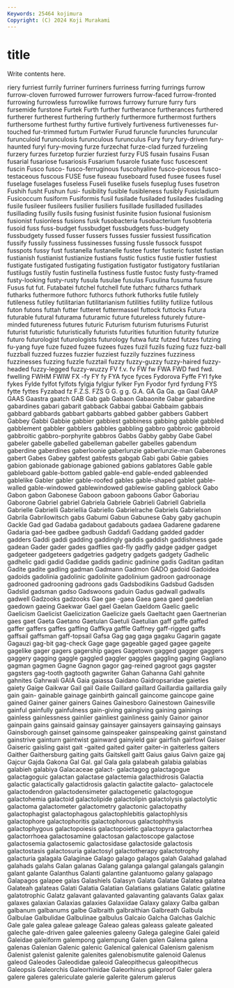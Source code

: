 ```yaml
---
Keywords: 25464 kojimura
Copyright: (C) 2024 Koji Murakami
---
```


# title

Write contents here.



riery
furriest furrily furriner furriners furriness furring furrings furrow furrow-cloven furrowed
furrower furrowers furrow-faced furrow-fronted furrowing furrowless furrowlike furrows furrowy furrure
furry furs fursemide furstone Furtek Furth further furtherance furtherances furthered
furtherer furtherest furthering furtherly furthermore furthermost furthers furthersome furthest furthy
furtive furtively furtiveness furtivenesses fur-touched fur-trimmed furtum Furtwler Furud furuncle
furuncles furuncular furunculoid furunculosis furunculous furunculus Fury fury fury-driven fury-haunted
furyl fury-moving furze furzechat furze-clad furzed furzeling furzery furzes furzetop
furzier furziest furzy FUS fusain fusains Fusan fusarial fusariose fusariosis
Fusarium fusarole fusate fusc fuscescent fuscin Fusco fusco- fusco-ferruginous fuscohyaline
fusco-piceous fusco-testaceous fuscous FUSE fuse fuseau fuseboard fused fusee fusees
fusel fuselage fuselages fuseless Fuseli fuselike fusels fuseplug fuses fusetron
Fushih fusht Fushun fusi- fusibility fusible fusibleness fusibly Fusicladium Fusicoccum
fusiform Fusiformis fusil fusilade fusiladed fusilades fusilading fusile fusileer fusileers
fusilier fusiliers fusillade fusilladed fusillades fusillading fusilly fusils fusing fusinist
fusinite fusion fusional fusionism fusionist fusionless fusions fusk fusobacteria fusobacterium
fusobteria fusoid fuss fuss-budget fussbudget fussbudgets fuss-budgety fussbudgety fussed fusser
fussers fusses fussier fussiest fussification fussify fussily fussiness fussinesses fussing
fussle fussock fusspot fusspots fussy fust fustanella fustanelle fustee fuster
fusteric fustet fustian fustianish fustianist fustianize fustians fustic fustics fustie
fustier fustiest fustigate fustigated fustigating fustigation fustigator fustigatory fustilarian fustilugs
fustily fustin fustinella fustiness fustle fustoc fusty fusty-framed fusty-looking fusty-rusty
fusula fusulae fusulas Fusulina fusuma fusure Fusus fut fut. Futabatei
futchel futchell fute futharc futharcs futhark futharks futhermore futhorc futhorcs
futhork futhorks futile futilely futileness futiley futilitarian futilitarianism futilities futility
futilize futilous futon futons futtah futter futteret futtermassel futtock futtocks
Futura futurable futural futurama futuramic future futureless futurely future-minded futureness
futures futuric Futurism futurism futurisms Futurist futurist futuristic futuristically futurists
futurities futurition futurity futurize futuro futurologist futurologists futurology futwa futz
futzed futzes futzing fu-yang fuye fuze fuzed fuzee fuzees fuzes
fuzil fuzils fuzing fuzz fuzz-ball fuzzball fuzzed fuzzes fuzzier fuzziest
fuzzily fuzzines fuzziness fuzzinesses fuzzing fuzzle fuzztail fuzzy fuzzy-guzzy fuzzy-haired
fuzzy-headed fuzzy-legged fuzzy-wuzzy FV f.v. fv FW fw FWA FWD
fwd fwd. fwelling FWHM FWIW FX -fy FY fy FYA
fyce fyces Fydorova Fyffe FYI fyke fykes Fylde fylfot fylfots
fylgja fylgjur fylker Fyn Fyodor fyrd fyrdung FYS fytte fyttes
Fyzabad fz F.Z.S. FZS G G. g g. G.A. GA
Ga Ga. ga Gaal GAAP GAAS Gaastra gaatch GAB Gab
gab Gabaon Gabaonite Gabar gabardine gabardines gabari gabarit gabback Gabbai
gabbai Gabbaim gabbais gabbard gabbards gabbart gabbarts gabbed gabber gabbers
Gabbert Gabbey Gabbi Gabbie gabbier gabbiest gabbiness gabbing gabble gabbled
gabblement gabbler gabblers gabbles gabbling gabbro gabbroic gabbroid gabbroitic gabbro-porphyrite
gabbros Gabbs Gabby gabby Gabe Gabel gabeler gabelle gabelled gabelleman
gabeller gabelles gabendum gaberdine gaberdines gaberloonie gaberlunzie gaberlunzie-man Gaberones gabert
Gabes Gabey gabfest gabfests gabgab Gabi gabi Gabie gabies gabion
gabionade gabionage gabioned gabions gablatores Gable gable gableboard gable-bottom gabled
gable-end gable-ended gableended gablelike Gabler gabler gable-roofed gables gable-shaped gablet
gable-walled gable-windowed gablewindowed gablewise gabling gablock Gabo Gabon gabon Gabonese
Gaboon gaboon gaboons Gabor Gaboriau Gaborone Gabriel gabriel Gabriela Gabriele
Gabrieli Gabriell Gabriella Gabrielle Gabrielli Gabriellia Gabriello Gabrielrache Gabriels Gabrielson
Gabrila Gabrilowitsch gabs Gabumi Gabun Gabunese Gaby gaby gachupin Gackle
Gad gad Gadaba gadabout gadabouts gadaea Gadarene gadarene Gadaria gad-bee
gadbee gadbush Gaddafi Gaddang gadded gadder gadders Gaddi gaddi gadding
gaddingly gaddis gaddish gaddishness gade gadean Gader gader gades gadflies
gad-fly gadfly gadge gadger gadget gadgeteer gadgeteers gadgetries gadgetry gadgets
gadgety Gadhelic gadhelic gadi gadid Gadidae gadids gadinic gadinine gadis
Gaditan gaditan Gadite gadite gadling gadman Gadmann Gadmon GADO gadoid
Gadoidea gadoids gadolinia gadolinic gadolinite gadolinium gadroon gadroonage gadrooned gadrooning
gadroons gads Gadsbodikins Gadsbud Gadsden Gadslid gadsman gadso Gadswoons gaduin
Gadus gadwall gadwalls gadwell Gadzooks gadzooks Gae gae -gaea Gaea
gaea gaed gaedelian gaedown gaeing Gaekwar Gael gael Gaelan Gaeldom
Gaelic gaelic Gaelicism Gaelicist Gaelicization Gaelicize gaels Gaeltacht gaen Gaertnerian
gaes gaet Gaeta Gaetano Gaetulan Gaetuli Gaetulian gaff gaffe gaffed
gaffer gaffers gaffes gaffing Gaffkya gaffle Gaffney gaff-rigged gaffs gaffsail
gaffsman gaff-topsail Gafsa Gag gag gaga gagaku Gagarin gagate Gagauzi
gag-bit gag-check Gage gage gageable gaged gagee gageite gagelike gager
gagers gagership gages Gagetown gagged gagger gaggers gaggery gagging gaggle
gaggled gaggler gaggles gaggling gaging Gagliano gagman gagmen Gagne Gagnon
gagor gag-reined gagroot gags gagster gagsters gag-tooth gagtooth gagwriter Gahan
Gahanna Gahl gahnite gahnites Gahrwali GAIA Gaia gaiassa Gaidano Gaidropsaridae
gaieties gaiety Gaige Gaikwar Gail gail Gaile Gaillard gaillard Gaillardia
gaillardia gaily gain gain- gainable gainage gainbirth gaincall gaincome gaincope
gaine gained Gainer gainer gainers Gaines Gainesboro Gainestown Gainesville gainful
gainfully gainfulness gain-giving gaingiving gaining gainings gainless gainlessness gainlier gainliest
gainliness gainly Gainor gainor gainpain gains gainsaid gainsay gainsayer gainsayers
gainsaying gainsays Gainsborough gainset gainsome gainspeaker gainspeaking gainst gainstand gainstrive
gainturn gaintwist gainward gainyield gair gairfish gairfowl Gaiser Gaiseric gaisling
gaist gait -gaited gaited gaiter gaiter-in gaiterless gaiters Gaither Gaithersburg
gaiting gaits Gaitskell gaitt Gaius gaius Gaivn gaize gaj Gajcur
Gajda Gakona Gal Gal. gal Gala gala galabeah galabia galabias
galabieh galabiya Galacaceae galact- galactagog galactagogue galactagoguic galactan galactase galactemia
galacthidrosis Galactia galactic galactically galactidrosis galactin galactite galacto- galactocele galactodendron
galactodensimeter galactogenetic galactogogue galactohemia galactoid galactolipide galactolipin galactolysis galactolytic galactoma
galactometer galactometry galactonic galactopathy galactophagist galactophagous galactophlebitis galactophlysis galactophore galactophoritis
galactophorous galactophthysis galactophygous galactopoiesis galactopoietic galactopyra galactorrhea galactorrhoea galactosamine galactosan
galactoscope galactose galactosemia galactosemic galactosidase galactoside galactosis galactostasis galactosuria galactosyl
galactotherapy galactotrophy galacturia galagala Galaginae Galago galago galagos galah Galahad
galahad galahads galahs Galan galanas Galang galanga galangal galangals galangin
galant galante Galanthus Galanti galantine galantuomo galany galapago Galapagos galapee
galas Galashiels Galasyn Galata Galatae Galatea galatea Galateah galateas Galati
Galatia Galatian Galatians galatians Galatic galatine galatotrophic Galatz galavant galavanted
galavanting galavants Galax galax galaxes galaxian Galaxias galaxies Galaxiidae Galaxy
galaxy Galba galban galbanum galbanums galbe Galbraith galbraithian Galbreath Galbula
Galbulae Galbulidae Galbulinae galbulus Galcaio Galcha Galchas Galchic Gale gale
galea galeae galeage Galeao galeas galeass galeate galeated galeche gale-driven
galee galeenies galeeny Galega galegine Galei galeid Galeidae galeiform galempong
galempung Galen galen Galena galena galenas Galenian Galenic galenic Galenical
galenical Galenism galenism Galenist galenist galenite galenites galenobismutite galenoid Galenus
galeod Galeodes Galeodidae galeoid Galeopithecus galeopithecus Galeopsis Galeorchis Galeorhinidae Galeorhinus
galeproof Galer galera galere galeres galericulate galerie galerite galerum galerus
